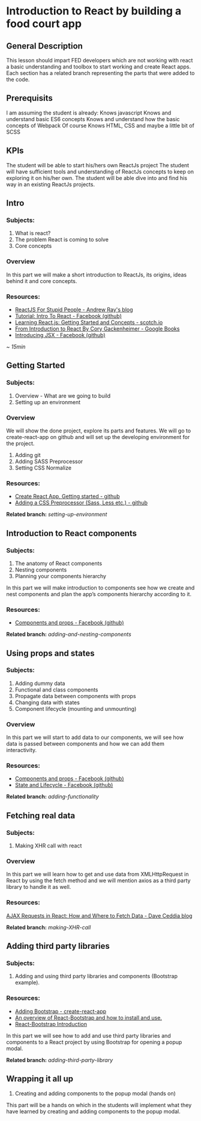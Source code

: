 # Introduction to React by building a food court app #

## General Description ##
This lesson should impart FED developers which are not working with react a basic understanding and toolbox to start working and create React apps.
Each section has a related branch representing the parts that were added to the code.
 
## Prerequisits ##
I am assuming the student is already:
Knows javascript
Knows and understand basic ES6 concepts
Knows and understand how the basic concepts of Webpack
Of course Knows HTML, CSS and maybe a little bit of SCSS
 
## KPIs ##
The student will be able to start his/hers own ReactJs project
The student will have sufficient tools and understanding of ReactJs concepts to keep on exploring it on his/her own.
The student will be able dive into and find his way in an existing ReactJs projects.
 
## Intro ##
### Subjects: ###
1. What is react?
1. The problem React is coming to solve
1. Core concepts
 
### Overview ###
In this part we will make a short introduction to ReactJs, its origins, ideas behind it and core concepts.

### Resources: ###
* [ReactJS For Stupid People - Andrew Ray's blog](http://blog.andrewray.me/reactjs-for-stupid-people/)
* [Tutorial: Intro To React - Facebook (github)](https://facebook.github.io/react/tutorial/tutorial.html)
* [Learning React.js: Getting Started and Concepts - scotch.io](https://scotch.io/tutorials/learning-react-getting-started-and-concepts)
* [From Introduction to React By Cory Gackenheimer - Google Books](https://books.google.co.il/books?id=NZCKCgAAQBAJ&pg=PA2&lpg=PA2&dq=The+problem+React+is+coming+to+solve&source=bl&ots=KzAxYkBu3d&sig=W8aHN5pa2LYXDSzyGOTh8VICsuA&hl=en&sa=X&ved=0ahUKEwjMrMX76OfUAhVHNxQKHS1kDxUQ6AEINTAE#v=onepage&q&f=false)
* [Introducing JSX - Facebook (github)](https://facebook.github.io/react/docs/introducing-jsx.html)

*~ 15min*
 
## Getting Started ##
### Subjects: ###
1. Overview - What are we going to build
1. Setting up an environment 

### Overview ###
We will show the done project, explore its parts and features. We will go to create-react-app on github and will set up the developing environment for the project.
 
1. Adding git
1. Adding SASS Preprocessor
1. Setting CSS Normalize
 
### Resources: ###
* [Create React App, Getting started - github](https://github.com/facebookincubator/create-react-app#getting-started)
* [Adding a CSS Preprocessor (Sass, Less etc.) - github](https://github.com/facebookincubator/create-react-app/blob/master/packages/react-scripts/template/README.md#adding-a-css-preprocessor-sass-less-etc)
 
**Related branch:** *setting-up-environment*

 
## Introduction to React components ##
### Subjects: ###
1. The anatomy of React components
1. Nesting components
1. Planning your components hierarchy 
 
In this part we will make introduction to components see how we create and nest components and plan the app’s components hierarchy according to it.

### Resources: ###
* [Components and props - Facebook (github)](https://facebook.github.io/react/docs/components-and-props.html)

**Related branch:** *adding-and-nesting-components*

 
## Using props and states ##
### Subjects: ###
1. Adding dummy data
1. Functional and class components
1. Propagate data between components with props
1. Changing data with states
1. Component lifecycle (mounting and unmounting)

### Overview ###
In this part we will start to add data to our components, we will see how data is passed between components and how we can add them interactivity.
 
### Resources: ###
* [Components and props - Facebook (github)](https://facebook.github.io/react/docs/components-and-props.html)
* [State and Lifecycle - Facebook (github)](https://facebook.github.io/react/docs/state-and-lifecycle.html)
 
**Related branch:** *adding-functionality*

 
## Fetching real data ##
### Subjects: ###
1. Making XHR call with react

### Overview ###
In this part we will learn how to get and use data from XMLHttpRequest in React by using the fetch method and we will mention axios as a third party library to handle it as well.
 
### Resources: ###
[AJAX Requests in React: How and Where to Fetch Data - Dave Ceddia blog](https://daveceddia.com/ajax-requests-in-react/)
 
**Related branch:** *making-XHR-call*

 
## Adding third party libraries ##
### Subjects: ###
1. Adding and using third party libraries and components (Bootstrap example).
 
### Resources: ###
* [Adding Bootstrap - create-react-app](https://github.com/facebookincubator/create-react-app/blob/master/packages/react-scripts/template/README.md#adding-bootstrap)
* [An overview of React-Bootstrap and how to install and use.](https://react-bootstrap.github.io/getting-started.html)
* [React-Bootstrap Introduction](https://react-bootstrap.github.io/introduction.html)

In this part we will see how to add and use third party libraries and components to a React project by using Bootstrap for opening a popup modal.
 
**Related branch:** *adding-third-party-library*


## Wrapping it all up ##
1. Creating and adding components to the popup modal (hands on)
 
This part will be a hands on which in the students will implement what they have learned by creating and adding components to the popup modal.


